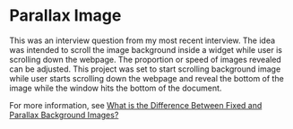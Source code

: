 # Parallax Image

This was an interview question from my most recent interview. The idea was intended to scroll the image background inside a widget while user is scrolling down the webpage. The proportion or speed of images revealed can be adjusted. This project was set to start scrolling background image while user starts scrolling down the webpage and reveal the bottom of the image while the window hits the bottom of the document.

For more information, see [What is the Difference Between Fixed and Parallax Background Images?](https://siteorigin.com/fixed-vs-parallax-background-images/)
